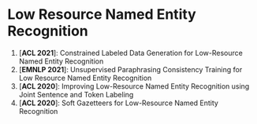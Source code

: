 # Low Resource Named Entity Recognition

1. [**ACL 2021**]: Constrained Labeled Data Generation for Low-Resource Named Entity Recognition
2. [**EMNLP 2021**]: Unsupervised Paraphrasing Consistency Training for Low Resource Named Entity Recognition
3. [**ACL 2020**]: Improving Low-Resource Named Entity Recognition using Joint Sentence and Token Labeling
4. [**ACL 2020**]: Soft Gazetteers for Low-Resource Named Entity Recognition
